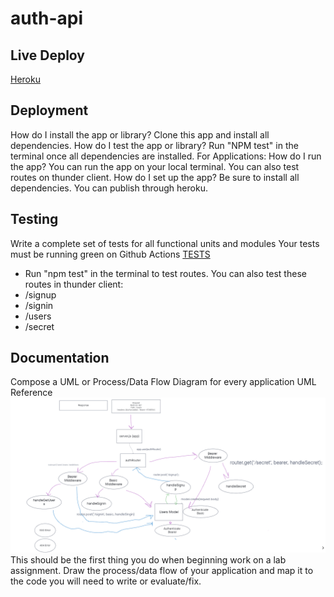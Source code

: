 # auth-api
## Live Deploy
[Heroku](https://amy401-authapi.herokuapp.com/)
## Deployment
How do I install the app or library?
Clone this app and install all dependencies.
How do I test the app or library?
Run "NPM test" in the terminal once all dependencies are installed.
For Applications:
How do I run the app?
You can run the app on your local terminal.
You can also test routes on thunder client.
How do I set up the app?
Be sure to install all dependencies. You can publish through heroku.
## Testing
Write a complete set of tests for all functional units and modules
Your tests must be running green on Github Actions
[TESTS](./__tests__)
- Run "npm test" in the terminal to test routes.
You can also test these routes in thunder client:
- /signup
- /signin
- /users
- /secret
## Documentation
Compose a UML or Process/Data Flow Diagram for every application
UML Reference
![Lab08](./images/Lab08-UML.png)
This should be the first thing you do when beginning work on a lab assignment.
Draw the process/data flow of your application and map it to the code you will need to write or evaluate/fix.


